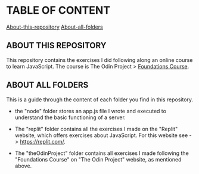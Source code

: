 # TABLE OF CONTENT
[About-this-repository](##about-this-repository)
[About-all-folders](##about-all-folders)


## ABOUT THIS REPOSITORY
This repository contains the exercises I did following along an online course to learn JavaScript. 
The course is The Odin Project > <a href="https://www.theodinproject.com/paths/foundations/courses/foundations" target="_blank" rel="noopener noreferrer">Foundations Course</a>.


## ABOUT ALL FOLDERS
This is a guide through the content of each folder you find in this repository.

- the "node" folder stores an app.js file I wrote and executed to understand the basic functioning of a server. 

- The "replit" folder contains all the exercises I made on the "Replit" website, which offers exercises about JavaScript. For this website see -> https://replit.com/.

- The "theOdinProject" folder contains all exercises I made following the "Foundations Course" on "The Odin Project" website, as mentioned above.



